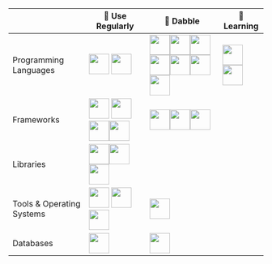 <!-- ### Hi there 👋 -->

<!--
**sekhar989/sekhar989** is a ✨ _special_ ✨ repository because its `README.md` (this file) appears on your GitHub profile.

Here are some ideas to get you started:

- 🔭 I’m currently working on ...
- 🌱 I’m currently learning ...
- 👯 I’m looking to collaborate on ...
- 🤔 I’m looking for help with ...
- 💬 Ask me about ...
- 📫 How to reach me: ...
- 😄 Pronouns: ...
- ⚡ Fun fact: ...
-->
|                           | 🔭 Use Regularly                                                                                                                                                                                                                                                                                                                                                                                                                                                                                                                                                                                                                                                                                                                                               | 🦆 Dabble                                                                                                                                                                                                                                                                                                                                                                                                                                                                                                                                                                                                                                                                                                                                                                                                                                                              | 🌱Learning                                                                                                                                                                                                                            |
| ------------------------- | ----------------------------------------------------------------------------------------------------------------------------------------------------------------------------------------------------------------------------------------------------------------------------------------------------------------------------------------------------------------------------------------------------------------------------------------------------------------------------------------------------------------------------------------------------------------------------------------------------------------------------------------------------------------------------------------------------------------------------------------------------------- | ------------------------------------------------------------------------------------------------------------------------------------------------------------------------------------------------------------------------------------------------------------------------------------------------------------------------------------------------------------------------------------------------------------------------------------------------------------------------------------------------------------------------------------------------------------------------------------------------------------------------------------------------------------------------------------------------------------------------------------------------------------------------------------------------------------------------------------------------------------------- | ----------------------------------------------------------------------------------------------------------------------------------------------------------------------------------------------------------------------------------- |
| Programming Languages     | <img src="https://cdn.jsdelivr.net/gh/devicons/devicon/icons/python/python-original.svg" width="40px" height="40px"/>                                                                                                                                                                                                                                                                        <img src="https://cdn.jsdelivr.net/gh/devicons/devicon/icons/markdown/markdown-original.svg" width="40px" height="40px"/>                                                                                                                                                                                                                                      | <img src="https://cdn.jsdelivr.net/gh/devicons/devicon/icons/bash/bash-original.svg" width="40px" height="40px"/><img src="https://cdn.jsdelivr.net/gh/devicons/devicon/icons/cplusplus/cplusplus-original.svg" width="40px" height="40px"/><img src="https://cdn.jsdelivr.net/gh/devicons/devicon/icons/html5/html5-original.svg" width="40px" height="40px"/><img src="https://cdn.jsdelivr.net/gh/devicons/devicon/icons/css3/css3-original.svg" width="40px" height="40px"/><img src="https://cdn.jsdelivr.net/gh/devicons/devicon/icons/javascript/javascript-original.svg" width="40px" height="40px"/><img src="https://upload.wikimedia.org/wikipedia/commons/thumb/1/1b/R_logo.svg/1280px-R_logo.svg.png" width="40px" height="40px"><img src="https://cdn.jsdelivr.net/gh/devicons/devicon/icons/matlab/matlab-original.svg" width="40px" height="40px"/> | <img src="https://cdn.jsdelivr.net/gh/devicons/devicon/icons/rust/rust-plain.svg" width="40px" height="40px"/><img src="https://cdn.jsdelivr.net/gh/devicons/devicon/icons/nodejs/nodejs-original.svg" width="40px" height="40px"/> |
| Frameworks                | <img src="https://cdn.jsdelivr.net/gh/devicons/devicon/icons/pytorch/pytorch-original.svg" width="40px" height="40px"/>                                                                                                                                                                                                                                                                      <img src="https://cdn.jsdelivr.net/gh/devicons/devicon/icons/tensorflow/tensorflow-original.svg" width="40px" height="40px"/><img src="https://cdn.jsdelivr.net/gh/devicons/devicon/icons/django/django-plain.svg" width="40px" height="40px"/><img src="https://cdn.jsdelivr.net/gh/devicons/devicon/icons/git/git-original.svg" width="40px" height="40px"/> | <img src="https://cdn.jsdelivr.net/gh/devicons/devicon/icons/flask/flask-original.svg" width="40px" height="40px"/><img src="https://cdn.jsdelivr.net/gh/devicons/devicon/icons/docker/docker-original.svg" width="40px" height="40px"/><img src="https://cdn.jsdelivr.net/gh/devicons/devicon/icons/googlecloud/googlecloud-original.svg" width="40px" height="40px"/>                                                                                                                                                                                                                                                                                                                                                                                                                                                                                             |                                                                                                                                                                                                                                     |
| Libraries                 | <img src="https://cdn.jsdelivr.net/gh/devicons/devicon/icons/numpy/numpy-original.svg" width="40px" height="40px"/><img src="https://cdn.jsdelivr.net/gh/devicons/devicon/icons/pandas/pandas-original.svg" width="40px" height="40px"/><img src="https://upload.wikimedia.org/wikipedia/commons/thumb/8/84/Matplotlib_icon.svg/1200px-Matplotlib_icon.svg.png" width="40px" height="40px"/>                                                                                                                                                                                                                                                                                                                                                                |                                                                                                                                                                                                                                                                                                                                                                                                                                                                                                                                                                                                                                                                                                                                                                                                                                                                     |                                                                                                                                                                                                                                     |
| Tools & Operating Systems | <img src="https://cdn.jsdelivr.net/gh/devicons/devicon/icons/jupyter/jupyter-original-wordmark.svg" width="40px" height="40px"/> <img src="https://cdn.jsdelivr.net/gh/devicons/devicon/icons/vscode/vscode-original.svg" width="40px" height="40px"/><img src="https://cdn.jsdelivr.net/gh/devicons/devicon/icons/ubuntu/ubuntu-plain.svg" width="40px" height="40px"/>                                                                                                                                                                                                                                                                                                                                                                                                              | <img src="https://cdn.jsdelivr.net/gh/devicons/devicon/icons/debian/debian-original.svg" width="40px" height="40px"/>                                                                                                                                                                                                                                                                                                                                                                                                                                                                                                                                                                                                                                                                                                                                               |                                                                                                                                                                                                                                     |
| Databases                 | <img src="https://cdn.jsdelivr.net/gh/devicons/devicon/icons/mongodb/mongodb-original.svg" width="40px" height="40px"/>                                                                                                                                                                                                                                                                                                                                                                                                                                                                                                                                                                                                                                     | <img src="https://cdn.jsdelivr.net/gh/devicons/devicon/icons/postgresql/postgresql-original.svg" width="40px" height="40px"/>                                                                                                                                                                                                                                                                                                                                                                                                                                                                                                                                                                                                                                                                                                                                       |                                                                                                                                                                                                                                     |

<!-- <p align="center">
  <a href="https://www.linkedin.com/in/krishnendu-s-kar/" target="blank"><img align="center" src="https://cdn.jsdelivr.net/gh/devicons/devicon/icons/linkedin/linkedin-original.svg" width="40px" height="40px" /></a>
  <a href="https://twitter.com/shekhar861" target="blank"><img align="center" src="https://cdn.jsdelivr.net/gh/devicons/devicon/icons/twitter/twitter-original.svg" width="40px" height="40px"/></a>
</p> -->
